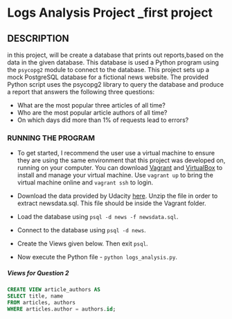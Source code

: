 # Logs Analysis Project _first project

## DESCRIPTION
in this project, will be create a database that prints out reports,based on the data in the given database. This database is used a Python program using the `psycopg2` module to connect to the database. This project sets up a mock PostgreSQL database for a fictional news website. The provided Python script uses the psycopg2 library to query the database and produce a report that answers the following three questions:

- What are the most popular three articles of all time?
- Who are the most popular article authors of all time?
- On which days did more than 1% of requests lead to errors?

### RUNNING THE PROGRAM
- To get started, I recommend the user use a virtual machine to ensure they are using the same environment that this project was developed on, running on your computer. You can download [Vagrant](https://www.vagrantup.com/) and [VirtualBox](https://www.virtualbox.org/wiki/Download_Old_Builds_5_1) to install and manage your virtual machine.
Use `vagrant up` to bring the virtual machine online and `vagrant ssh` to login.

- Download the data provided by Udacity [here](https://d17h27t6h515a5.cloudfront.net/topher/2016/August/57b5f748_newsdata/newsdata.zip). Unzip the file in order to extract newsdata.sql. This file should be inside the Vagrant folder. 

- Load the database using `psql -d news -f newsdata.sql`. 

- Connect to the database using `psql -d news`.

-  Create the Views given below. Then exit `psql`.

-  Now execute the Python file - `python logs_analysis.py`.


##### Views for Question 2
```sql
CREATE VIEW article_authors AS
SELECT title, name
FROM articles, authors
WHERE articles.author = authors.id;
```










